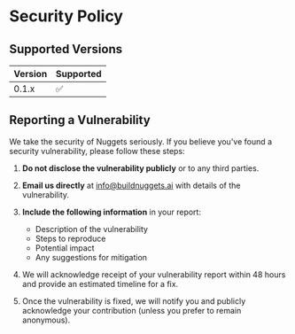 # Security Policy

## Supported Versions

| Version | Supported          |
| ------- | ------------------ |
| 0.1.x   | :white_check_mark: |

## Reporting a Vulnerability

We take the security of Nuggets seriously. If you believe you've found a security vulnerability, please follow these steps:

1. **Do not disclose the vulnerability publicly** or to any third parties.

2. **Email us directly** at info@buildnuggets.ai with details of the vulnerability.

3. **Include the following information** in your report:

   - Description of the vulnerability
   - Steps to reproduce
   - Potential impact
   - Any suggestions for mitigation

4. We will acknowledge receipt of your vulnerability report within 48 hours and provide an estimated timeline for a fix.

5. Once the vulnerability is fixed, we will notify you and publicly acknowledge your contribution (unless you prefer to remain anonymous).
